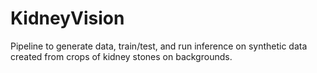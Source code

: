 # KidneyVision
Pipeline to generate data, train/test, and run inference on synthetic data created from crops of kidney stones on backgrounds. 
